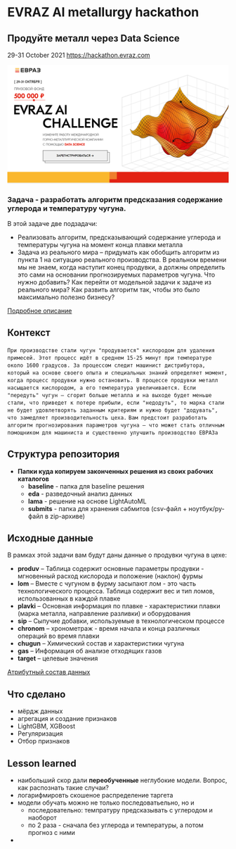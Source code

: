 # EVRAZ AI metallurgy hackathon
Продуйте металл через Data Science
---
29-31 October 2021                                                                 https://hackathon.evraz.com

![logo](img\logo.png)

### Задача - разработать алгоритм предсказания содержание углерода и температуру чугуна.

В этой задаче две подзадачи:
- Реализовать алгоритм, предсказывающий содержание углерода и температуры чугуна на момент конца плавки металла
- Задача из реального мира – придумать как обобщить алгоритм из пункта 1 на ситуацию реального производства. В реальном времени мы не знаем, когда наступит конец продувки, а должны определить это сами на основании прогнозируемых параметров чугуна. Что нужно добавить? Как перейти от модельной задачи к задаче из реального мира? Как развить алгоритм так, чтобы это было максимально полезно бизнесу?

[Подробное описание](https://russianhackers.notion.site/1-Data-Science-4cc89ba42de1429bbac316f59bf07a3b)

## Контекст
```При производстве стали чугун "продувается" кислородом для удаления примесей. Этот процесс идёт в среднем 15-25 минут при температуре около 1600 градусов. За процессом следит машинист дистрибутора, который на основе своего опыта и специальных знаний определяет момент, когда процесс продувки нужно остановить. В процессе продувки металл насыщается кислородом, а его температура увеличивается. Если "передуть" чугун – сгорит больше металла и на выходе будет меньше стали, что приведет к потере прибыли, если "недодуть", то марка стали не будет удовлетворять заданным критериям и нужно будет "додувать", что замедляет производительность цеха.```
```Вам предстоит разработать алгоритм прогнозирования параметров чугуна – что может стать отличным помощником для машиниста и существенно улучшить производство ЕВРАЗа```

## Структура репозитория

- **Папки куда копируем законченных решения из своих рабочих каталогов**
  - **baseline** - папка для baseline решения
  - **eda** - разведочный анализ данных
  - **lama** - решение на основе LightAutoML
  - **submits** - папка для хранения сабмитов (csv-файл + ноутбук/py-файл в zip-архиве)

## Исходные данные
В рамках этой задачи вам будут даны данные о продувки чугуна в цехе:
- **produv** – Таблица содержит основные параметры продувки - мгновенный расход кислорода и положение (наклон) фурмы
- **lom** – Вместе с чугуном в фурму засыпают лом - это часть технологического процесса. Таблица содержит вес и тип ломов, использованных в каждой плавке
- **plavki** – Основная информация по плавке - характеристики плавки (марка металла, направление разливки) и оборудования
- **sip** – Сыпучие добавки, используемые в технологическом процессе
- **chronom** – хронометраж - время начала и конца различных операций во время плавки
- **chugun** – Химический состав и характеристики чугуна
- **gas** – Информация об анализе отходящих газов
- **target** – целевые значения

[Атрибутный состав данных](https://www.notion.so/a685453e4fde41a098d9ad704d906e21)

## Что сделано
- мёрдж данных
- агрегация и создание признаков
- LightGBM, XGBoost
- Регуляризация
- Отбор признаков

## Lesson learned
- наибольший скор дали **переобученные** неглубокие модели. Вопрос, как распознать такие случаи?
- логарифмировть скошеное распределение таргета
- модели обучать можно не только последоватьельно, но и
  - последовательно: темпратуру предсказывать с углеродом и наоборот
  - по 2 раза - сначала без углерода и температуры, а потом прогноз с ними
- 
